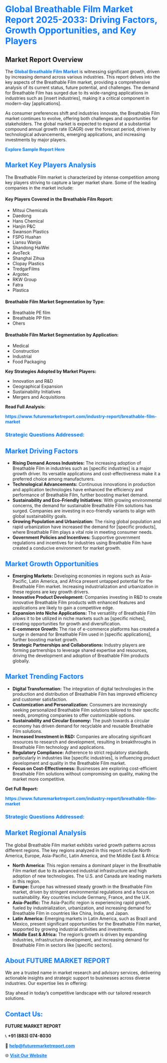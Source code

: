 <h1 style="color: #007BFF;">Global Breathable Film Market Report 2025-2033: Driving Factors, Growth Opportunities, and Key Players</h1>

<section id="overview">
<h2>Market Report Overview</h2>
<p>The <a href="https://www.futuremarketreport.com/industry-report/breathable-film-market" style="color: #007BFF; text-decoration: none;"><strong>Global Breathable Film Market</strong></a> is witnessing significant growth, driven by increasing demand across various industries. This report delves into the key aspects of the Breathable Film market, providing a comprehensive analysis of its current status, future potential, and challenges. The demand for Breathable Film has surged due to its wide-ranging applications in industries such as [insert industries], making it a critical component in modern-day [applications].</p>
<p>As consumer preferences shift and industries innovate, the Breathable Film market continues to evolve, offering both challenges and opportunities for stakeholders. The global market is expected to expand at a substantial compound annual growth rate (CAGR) over the forecast period, driven by technological advancements, emerging applications, and increasing investments by major players.</p>
</section>

<section id="overview">
<p><a href="https://www.futuremarketreport.com/request-sample/reportId=108807" style="color: #007BFF; text-decoration: none;"><strong>Explore Sample Report Here</strong></a></p>
</section>

<section id="key-players">
<h2 style="color: #007BFF;">Market Key Players Analysis</h2>
<p>The Breathable Film market is characterized by intense competition among key players striving to capture a larger market share. Some of the leading companies in the market include:</p>
<h4>Key Players Covered in the Breathable Film Report:</h4>
<ul><li>Mitsui Chemicals</li><li>Daedong</li><li>Hans Chemical</li><li>Hanjin P&amp;C</li><li>Swanson Plastics</li><li>FSPG Huahan</li><li>Liansu Wanjia</li><li>Shandong HaiWei</li><li>AvoTeck</li><li>Shanghai Zihua</li><li>Clopay Plastics</li><li>TredgarFilms</li><li>Argotec</li><li>RKW Group</li><li>Fatra</li><li>Plastica</li></ul>
<h4>Breathable Film Market Segmentation by Type:</h4>
<ul><li>Breathable PE film</li><li>Breathable PP film</li><li>Ohers</li></ul>

<h4>Breathable Film Market Segmentation by Application:</h4>
<ul><li>Medical</li><li>Construction</li><li>Industrial</li><li>Food Packaging</li></ul>
<p><strong>Key Strategies Adopted by Market Players:</strong></p>
<ul>
<li>Innovation and R&D</li>
<li>Geographical Expansion</li>
<li>Sustainability Initiatives</li>
<li>Mergers and Acquisitions</li>
</ul>
</section>

<section>
<p><strong>Read Full Analysis: </strong></p><a href="https://www.futuremarketreport.com/industry-report/breathable-film-market" style="color: #007BFF; text-decoration: none;"><strong>https://www.futuremarketreport.com/industry-report/breathable-film-market</strong></a>
<h3 style="color: #007BFF;">Strategic Questions Addressed:</h3>
</section>

<section id="driving-factors">
<h2 style="color: #007BFF;">Market Driving Factors</h2>
<ul>
<li><strong>Rising Demand Across Industries:</strong> The increasing adoption of Breathable Film in industries such as [specific industries] is a major growth driver. Its versatile applications and cost-effectiveness make it a preferred choice among manufacturers.</li>
<li><strong>Technological Advancements:</strong> Continuous innovations in production and application technologies have enhanced the efficiency and performance of Breathable Film, further boosting market demand.</li>
<li><strong>Sustainability and Eco-Friendly Initiatives:</strong> With growing environmental concerns, the demand for sustainable Breathable Film solutions has surged. Companies are investing in eco-friendly variants to align with global sustainability goals.</li>
<li><strong>Growing Population and Urbanization:</strong> The rising global population and rapid urbanization have increased the demand for [specific products], where Breathable Film plays a vital role in meeting consumer needs.</li>
<li><strong>Government Policies and Incentives:</strong> Supportive government regulations and incentives for industries using Breathable Film have created a conducive environment for market growth.</li>
</ul>
</section>

<section id="growth-opportunities">
<h2 style="color: #007BFF;">Market Growth Opportunities</h2>
<ul>
<li><strong>Emerging Markets:</strong> Developing economies in regions such as Asia-Pacific, Latin America, and Africa present untapped potential for the Breathable Film market. Increasing industrialization and urbanization in these regions are key growth drivers.</li>
<li><strong>Innovative Product Development:</strong> Companies investing in R&D to create innovative Breathable Film products with enhanced features and applications are likely to gain a competitive edge.</li>
<li><strong>Expansion into Niche Applications:</strong> The versatility of Breathable Film allows it to be utilized in niche markets such as [specific niches], creating opportunities for growth and diversification.</li>
<li><strong>E-commerce Growth:</strong> The rise of e-commerce platforms has created a surge in demand for Breathable Film used in [specific applications], further boosting market growth.</li>
<li><strong>Strategic Partnerships and Collaborations:</strong> Industry players are forming partnerships to leverage shared expertise and resources, driving the development and adoption of Breathable Film products globally.</li>
</ul>
</section>

<section id="trending-factors">
<h2 style="color: #007BFF;">Market Trending Factors</h2>
<ul>
<li><strong>Digital Transformation:</strong> The integration of digital technologies in the production and distribution of Breathable Film has improved efficiency and customer satisfaction.</li>
<li><strong>Customization and Personalization:</strong> Consumers are increasingly seeking personalized Breathable Film solutions tailored to their specific needs, prompting companies to offer customizable options.</li>
<li><strong>Sustainability and Circular Economy:</strong> The push towards a circular economy has driven demand for recyclable and reusable Breathable Film solutions.</li>
<li><strong>Increased Investment in R&D:</strong> Companies are allocating significant resources to research and development, resulting in breakthroughs in Breathable Film technology and applications.</li>
<li><strong>Regulatory Compliance:</strong> Adherence to strict regulatory standards, particularly in industries like [specific industries], is influencing product development and quality in the Breathable Film market.</li>
<li><strong>Focus on Cost-Effectiveness:</strong> Businesses are exploring cost-efficient Breathable Film solutions without compromising on quality, making the market more competitive.</li>
</ul>
</section>

<section>
<p><strong>Get Full Report: </strong></p><a href="https://www.futuremarketreport.com/industry-report/breathable-film-market" style="color: #007BFF; text-decoration: none;"><strong>https://www.futuremarketreport.com/industry-report/breathable-film-market</strong></a>
<h3 style="color: #007BFF;">Strategic Questions Addressed:</h3>
</section>


<section id="regional-analysis">
<h2 style="color: #007BFF;">Market Regional Analysis</h2>
<p>The global Breathable Film market exhibits varied growth patterns across different regions. The key regions analyzed in this report include North America, Europe, Asia-Pacific, Latin America, and the Middle East & Africa:</p>
<ul>
<li><strong>North America:</strong> This region remains a dominant player in the Breathable Film market due to its advanced industrial infrastructure and high adoption of new technologies. The U.S. and Canada are leading markets in this region.</li>
<li><strong>Europe:</strong> Europe has witnessed steady growth in the Breathable Film market, driven by stringent environmental regulations and a focus on sustainability. Key countries include Germany, France, and the U.K.</li>
<li><strong>Asia-Pacific:</strong> The Asia-Pacific region is experiencing rapid growth, fueled by industrialization, urbanization, and increasing demand for Breathable Film in countries like China, India, and Japan.</li>
<li><strong>Latin America:</strong> Emerging markets in Latin America, such as Brazil and Mexico, present significant opportunities for the Breathable Film market, supported by growing industrial activities and investments.</li>
<li><strong>Middle East & Africa:</strong> The region’s growth is driven by expanding industries, infrastructure development, and increasing demand for Breathable Film in sectors like [specific sectors].</li>
</ul>
</section>

<footer>
<h2 style="color: #007BFF;">About FUTURE MARKET REPORT</h2>
<p>We are a trusted name in market research and advisory services, delivering actionable insights and strategic support to businesses across diverse industries. Our expertise lies in offering:</p>

<p>Stay ahead in today’s competitive landscape with our tailored research solutions.</p>

<h2 style="color: #007BFF;">Contact Us:</h2>
<p><strong>FUTURE MARKET REPORT</strong></p>
<p>📞 <strong>+91 (883) 074-8030</strong></p>
<p>📧 <strong><a href="mailto:help@futuremarketreport.com" style="color: #007BFF;">help@futuremarketreport.com</a></strong></p>
<p>🌐 <strong><a href="https://www.futuremarketreport.com/" style="color: #007BFF;">Visit Our Website</a></strong></p>
</footer>